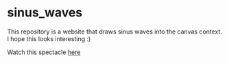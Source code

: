 # sinus_waves
This repository is a website that draws sinus waves into the canvas context. 
I hope this looks interesting :)

Watch this spectacle [here](https://quellens.github.io/sinus_waves/sinus%20wave/index.html)
